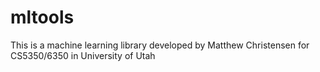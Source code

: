# mltools
This is a machine learning library developed by Matthew Christensen for CS5350/6350 in University of Utah
